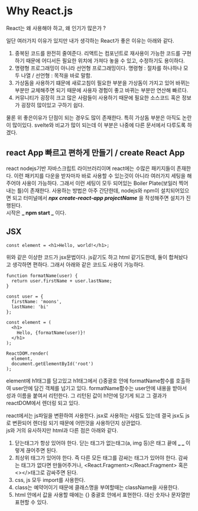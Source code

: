 # Why React.js

React는 왜 사용해야 하고, 왜 인기가 많은가 ?

일단 여러가지 이유가 있지만 내가 생각하는 React가 좋은 이유는 아래와 같다.

1. 중복된 코드를 완전히 줄여준다. 리액트는 컴포넌트로 재사용이 가능한 코드를 구현하기 때문에 어디서든 필요한 위치에 가져다 놓을 수 있고, 수정하기도 용이하다.
2. 명령형 프로그래밍이 아니라 선언형 프로그래밍이다. 명령형 : 절차를 하나하나 모두 나열 / 선언형 : 목적을 바로 말함.
3. 가상돔을 사용하기 떄문에 새로고침이 필요한 부분을 가상돔이 가지고 있어 바뀌는 부분만 교체해주면 되기 때문에 사용자 경험이 좋고 바뀌는 부분만 연산해 빠르다.
4. 커뮤니티가 굉장히 크고 많은 사람들이 사용하기 때문에 필요한 소스코드 혹은 정보가 굉장히 많이있고 구하기 쉽다.

물론 위 좋은이유가 단점이 되는 경우도 많이 존재한다. 특히 가상돔 부분은 아직도 논란이 많이있다. svelte와 비교가 많이 되는데 이 부분은 나중에 다른 문서에서 다루도록 하겠다.

## react App 빠르고 편하게 만들기 / create React App

react nodejs기반 자바스크립트 라이브러리이며 react에는 수많은 패키지들이 존재한다. 이런 패키지를 다운을 받자마자 바로 사용할 수 있는것이 아니라 여러가지 세팅을 해주어야 사용이 가능하다. 그래서 이런 세팅이 모두 되어있는 Boiler Plate(보일러 찍어내는 틀)이 존재한다.
사용하는 방법은 아주 간단한데, nodejs와 npm이 설치되어있으면 되고 터미널에서 **_npx create-react-app projectName_** 을 작성해주면 설치가 진행된다.  
시작은 **_ npm start _** 이다.

## JSX

```
const element = <h1>Hello, world!</h1>;
```

위와 같은 이상한 코드가 jsx문법이다. js같기도 하고 html 같기도한데, 둘이 합쳐놨다고 생각하면 편하다. 그래서 아래와 같은 코드도 사용이 가능하다.

```
function formatName(user) {
  return user.firstName + user.lastName;
}

const user = {
  firstName: 'moons',
  lastName: 'bi'
};

const element = (
  <h1>
    Hello, {formatName(user)}!
  </h1>
);

ReactDOM.render(
  element,
  document.getElementById('root')
);
```

element에 h1태그를 담고있고 h1태그에서 {}중괄호 안에 formatName함수를 호출하여 user안에 담긴 객체를 넘기고 있다. formatName함수는 user안에 내용을 받아서 성과 이름을 붙여서 리턴한다. 그 리턴된 값이 h1안에 담기게 되고 그 결과가 reactDOM에서 렌더링 되고 있다.

react에서는 js파일을 변환하여 사용한다. jsx로 사용하는 사람도 있는데 결국 jsx도 js로 변환되어 렌더링 되기 때문에 어떤것을 사용하던지 상관없다.  
js와 거의 유사하지만 html과 다른 점은 아래와 같다.

1. 닫는태그가 항상 있어야 한다. 닫는 태그가 없는태그(a, img 등)은 태그 끝에 **_ <img />_** 이렇게 끊어주면 된다.
2. 최상위 태그가 있어야 한다. 즉 다른 모든 태그를 감싸는 태그가 있어야 한다. 감싸는 태그가 없다면 만들어주거나, <React.Fragment></React.Fragment> 혹은 <></>태그로 감싸주면 된다.
3. css, js 모두 import를 사용한다.
4. class는 예약어이기 때문에 클래스명을 부여할때는 className을 사용한다.
5. html 안에서 값을 사용할 때에는 {} 중괄호 안에서 표현한다. 대신 숫자나 문자열만 표현할 수 있다.
